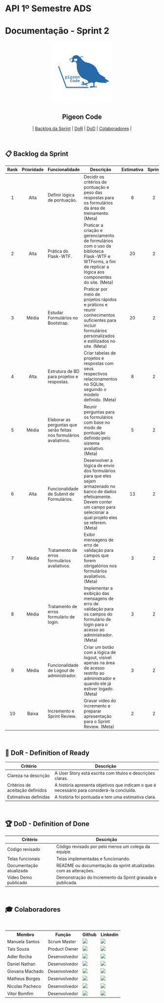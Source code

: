 # API 1º Semestre ADS

# Documentação - Sprint 2

<p align="center">
      <img src="../../img/logo-PigeonCode.png" alt="logo da equipe Pigeon Code" width="200">
      <h2 align="center"> Pigeon Code </h2>
</p>

<p align="center">
  | <a href ="#backlog-sprint"> Backlog da Sprint</a>  |   
  <a href ="#dor"> DoR</a> |
  <a href ="#dod"> DoD</a> |
  <a href ="#colaboradores"> Colaboradores</a> |
</p>
<br>

## 📋 Backlog da Sprint <a id="backlog-sprint"></a>

| Rank | Prioridade | Funcionalidade                                                      | Descrição                                                                                                                                                                                 | Estimativa | Sprint | Status |
| :--: | :--------: | ------------------------------------------------------------------- | ----------------------------------------------------------------------------------------------------------------------------------------------------------------------------------------- | :--------: | :----: | :----: |
|  1   |    Alta    | Definir lógica de pontuação.                                        | Decidir os critérios de pontuação e peso das respostas para os formulários da área de treinamento. (Meta)                                                                                 |      8      |   2    |        |
|  2   |    Alta    | Prática do Flask-WTF.                                               | Praticar a criação e gerenciamento de formulários com o uso da biblioteca Flask-WTF e WTForms, a fim de replicar a lógica aos componentes do site. (Meta)                                 |      20      |   2    |        |
|  3   |   Média    | Estudar Formulários no Bootstrap.                                   | Praticar por meio de projetos rápidos e práticos e reunir conhecimentos suficientes para incluir formulários personalizados e estilizados no site. (Meta)                                 |      20      |   2    |        |
|  4   |    Alta    | Estrutura de BD para projetos e respostas.                          | Criar tabelas de projetos e respostas com seus respectivos relacionamentos no SQLite, seguindo o modelo definido. (Meta)                                                                  |      8      |   2    |        |
|  5   |   Média    | Elaborar as perguntas que serão feitas nos formulários avaliativos. | Reunir perguntas para os formulários com base no modo de pontuação definido pelo sistema avaliativo. (Meta)                                                                               |      5      |   2    |        |
|  6   |    Alta    | Funcionalidade de Submit de Formulários.                            | Desenvolver a lógica de envio dos formulários para que eles sejam armazenado no banco de dados efetivamente. Devem conter um campo para selecionar a qual projeto eles se referem. (Meta) |      13      |   2    |        |
|  7   |   Média    | Tratamento de erros formulários avaliativos.                        | Exibir mensagens de erro de validação para campos que forem obrigatórios nos formulários avaliativos. (Meta)                                                                              |      3      |   2    |        |
|  8   |   Média    | Tratamento de erros formulário de login.                            | Implementar a exibição das mensagens de erro de validação para os campos do formulário de login para o acesso ao administrador. (Meta)                                                    |      3      |   2    |        |
|  9   |   Média    | Funcionalidade de Logout de administrador.                          | Criar um botão com a lógica de logout, visível apenas na área de acesso restrito ao administrador e quando ele já estiver logado. (Meta)                                                  |       3     |   2    |        |
|  10  |   Baixa    | Incremento e Sprint Review.                                         | Gravar vídeo do incremento e preparar apresentação para o Sprint Review. (Meta)                                                                                                           |      2      |   2    |        |

<br>

## 📝 DoR - Definition of Ready <a id="dor"></a>

| Critério                         | Descrição                                                                                  |
| -------------------------------- | ------------------------------------------------------------------------------------------ |
| Clareza na descrição             | A User Story está escrita com títulos e descrições claras.                                 |
| Critérios de aceitação definidos | A história apresenta objetivos que indicam o que é necessário para considerá-la concluída. |
| Estimativas definidas            | A história foi pontuada e tem uma estimativa clara.                                        |

<br>

## 🏆 DoD - Definition of Done <a id="dod"></a>

| Critério                | Descrição                                                       |
| ----------------------- | --------------------------------------------------------------- |
| Código revisado         | Código revisado por pelo menos um colega da equipe.             |
| Telas funcionais        | Telas implementadas e funcionando.                              |
| Documentação atualizada | README ou documentação da sprint atualizadas com as alterações. |
| Vídeo Demo publicado    | Demonstração do Incremento da Sprint gravada e publicada.       |

<br>

## 🎓 Colaboradores <a id="colaboradores"></a>

<div align="center">
  <table>
    <tr>
      <th>Membro</th>
      <th>Função</th>
      <th>Github</th>
      <th>Linkedin</th>
    </tr>
    <tr>
      <td>Manuela Santos</td>
      <td>Scrum Master</td>
      <td><a href="https://github.com/manuoops"><img src="https://img.shields.io/badge/GitHub-100000?style=for-the-badge&logo=github&logoColor=white"></a></td>
      <td><a href="https://www.linkedin.com/in/manuela-santos-098797351/"><img src="https://img.shields.io/badge/LinkedIn-0077B5?style=for-the-badge&logo=linkedin&logoColor=white"></a></td>
    </tr>
    <tr>
      <td>Taís Souza</td>
      <td>Product Owner</td>
      <td><a href="https://github.com/tat4Souza"><img src="https://img.shields.io/badge/GitHub-100000?style=for-the-badge&logo=github&logoColor=white"></a></td>
      <td><a href="https://www.linkedin.com/in/tais-f-souza"><img src="https://img.shields.io/badge/LinkedIn-0077B5?style=for-the-badge&logo=linkedin&logoColor=white"></a></td>
    </tr>
    <tr>
      <td>Adler Rocha</td>
      <td>Desenvolvedor</td>
      <td><a href="https://github.com/AdlerR101"><img src="https://img.shields.io/badge/GitHub-100000?style=for-the-badge&logo=github&logoColor=white"></a></td>
      <td><a href="https://www.linkedin.com/in/adler-rocha-a98480216"><img src="https://img.shields.io/badge/LinkedIn-0077B5?style=for-the-badge&logo=linkedin&logoColor=white"></a></td>
    </tr>
    <tr>
      <td>Daniel Nathan</td>
      <td>Desenvolvedor</td>
      <td><a href="https://github.com/Danithan"><img src="https://img.shields.io/badge/GitHub-100000?style=for-the-badge&logo=github&logoColor=white"></a></td>
      <td><a href="https://www.linkedin.com/in/daniel-leite-28220b384/"><img src="https://img.shields.io/badge/LinkedIn-0077B5?style=for-the-badge&logo=linkedin&logoColor=white"></a></td>
    </tr>
     <tr>
      <td>Giovana Machado</td>
      <td>Desenvolvedor</td>
      <td><a href="https://github.com/giovana777"><img src="https://img.shields.io/badge/GitHub-100000?style=for-the-badge&logo=github&logoColor=white"></a></td>
      <td><a href="https://www.linkedin.com/in/giovana-machado-49b017384/"><img src="https://img.shields.io/badge/LinkedIn-0077B5?style=for-the-badge&logo=linkedin&logoColor=white"></a></td>
    </tr>
     <tr>
      <td>Matheus Borges</td>
      <td>Desenvolvedor</td>
      <td><a href="https://github.com/MGBorgess"><img src="https://img.shields.io/badge/GitHub-100000?style=for-the-badge&logo=github&logoColor=white"></a></td>
      <td><a href="https://www.linkedin.com/in/matheus-de-oliveira-b68bbb383"><img src="https://img.shields.io/badge/LinkedIn-0077B5?style=for-the-badge&logo=linkedin&logoColor=white"></a></td>
    </tr>
    <tr>
    <td>Nicolas Pacheco</td>
      <td>Desenvolvedor</td>
      <td><a href="https://github.com/Nocholas0"><img src="https://img.shields.io/badge/GitHub-100000?style=for-the-badge&logo=github&logoColor=white"></a></td>
      <td><a href="https://www.linkedin.com/in/nicolas-santos-pacheco-591216287/?utm_source=share&utm_campaign=sha…"><img src="https://img.shields.io/badge/LinkedIn-0077B5?style=for-the-badge&logo=linkedin&logoColor=white"></a></td>
    </tr>
    <tr>
      <td>Vitor Bomfim </td>
      <td>Desenvolvedor</td>
      <td><a href="https://github.com/VitorBomfim-12"><img src="https://img.shields.io/badge/GitHub-100000?style=for-the-badge&logo=github&logoColor=white"></a></td>
      <td><a href="https://www.linkedin.com/in/vitor-bomfim-122339289/"><img src="https://img.shields.io/badge/LinkedIn-0077B5?style=for-the-badge&logo=linkedin&logoColor=white"></a></td>
    </tr>
    <tr>
  </table>
</div>
